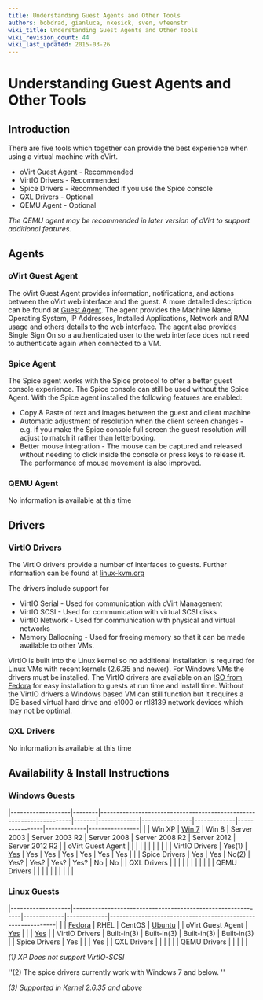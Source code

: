 ```yaml
---
title: Understanding Guest Agents and Other Tools
authors: bobdrad, gianluca, nkesick, sven, vfeenstr
wiki_title: Understanding Guest Agents and Other Tools
wiki_revision_count: 44
wiki_last_updated: 2015-03-26
---
```


# Understanding Guest Agents and Other Tools

## Introduction

There are five tools which together can provide the best experience when using a virtual machine with oVirt.

*   oVirt Guest Agent - Recommended
*   VirtIO Drivers - Recommended
*   Spice Drivers - Recommended if you use the Spice console
*   QXL Drivers - Optional
*   QEMU Agent - Optional

*The QEMU agent may be recommended in later version of oVirt to support additional features.*

## Agents

### oVirt Guest Agent

The oVirt Guest Agent provides information, notifications, and actions between the oVirt web interface and the guest. A more detailed description can be found at [Guest Agent](Guest_Agent). The agent provides the Machine Name, Operating System, IP Addresses, Installed Applications, Network and RAM usage and others details to the web interface. The agent also provides Single Sign On so a authenticated user to the web interface does not need to authenticate again when connected to a VM.

### Spice Agent

The Spice agent works with the Spice protocol to offer a better guest console experience. The Spice console can still be used without the Spice Agent. With the Spice agent installed the following features are enabled:

*   Copy & Paste of text and images between the guest and client machine
*   Automatic adjustment of resolution when the client screen changes - e.g. if you make the Spice console full screen the guest resolution will adjust to match it rather than letterboxing.
*   Better mouse integration - The mouse can be captured and released without needing to click inside the console or press keys to release it. The performance of mouse movement is also improved.

### QEMU Agent

No information is available at this time

## Drivers

### VirtIO Drivers

The VirtIO drivers provide a number of interfaces to guests. Further information can be found at [linux-kvm.org](http://www.linux-kvm.org/page/Virtio)

The drivers include support for

*   VirtIO Serial - Used for communication with oVirt Management
*   VirtIO SCSI - Used for communication with virtual SCSI disks
*   VirtIO Network - Used for communication with physical and virtual networks
*   Memory Ballooning - Used for freeing memory so that it can be made available to other VMs.

VirtIO is built into the Linux kernel so no additional installation is required for Linux VMs with recent kernels (2.6.35 and newer). For Windows VMs the drivers must be installed. The VirtIO drivers are available on an [ISO from Fedora](http://alt.fedoraproject.org/pub/alt/virtio-win/latest/) for easy installation to guests at run time and install time. Without the VirtIO drivers a Windows based VM can still function but it requires a IDE based virtual hard drive and e1000 or rtl8139 network devices which may not be optimal.

### QXL Drivers

No information is available at this time

## Availability & Install Instructions

### Windows Guests

|-------------------|--------|---------------------------------------------------------------------|-------|-------------|----------------|-------------|----------------|-------------|----------------|
|                   | Win XP | [Win 7](How_to_create_a_Windows_7_Virtual_Machine)       | Win 8 | Server 2003 | Server 2003 R2 | Server 2008 | Server 2008 R2 | Server 2012 | Server 2012 R2 |
| oVirt Guest Agent |        |                                                                     |       |             |                |             |                |             |                |
| VirtIO Drivers    | Yes(1) | [Yes](How_to_create_a_Windows_7_Virtual_Machine#Drivers) | Yes   | Yes         | Yes            | Yes         | Yes            | Yes         |                |
| Spice Drivers     | Yes    | Yes                                                                 | No(2) | Yes?        | Yes?           | Yes?        | Yes?           | No          | No             |
| QXL Drivers       |        |                                                                     |       |             |                |             |                |             |                |
| QEMU Drivers      |        |                                                                     |       |             |                |             |                |             |                |

### Linux Guests

|-------------------|-------------------------------------------------------------|-------------|-------------|-------------------------------------------------------------|
|                   | [Fedora](How_to_create_a_Fedora_Virtual_Machine) | RHEL        | CentOS      | [Ubuntu](How_to_create_a_Ubuntu_Virtual_Machine) |
| oVirt Guest Agent | [Yes](How_to_install_the_guest_agent_in_Fedora)  |             |             | [Yes](How_to_install_the_guest_agent_in_Ubuntu)  |
| VirtIO Drivers    | Built-in(3)                                                 | Built-in(3) | Built-in(3) | Built-in(3)                                                 |
| Spice Drivers     | Yes                                                         |             |             | Yes                                                         |
| QXL Drivers       |                                                             |             |             |                                                             |
| QEMU Drivers      |                                                             |             |             |                                                             |

*(1) XP Does not support VirtIO-SCSI*

''(2) The spice drivers currently work with Windows 7 and below. ''

*(3) Supported in Kernel 2.6.35 and above*
